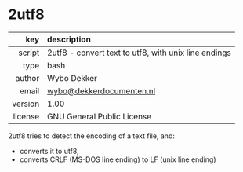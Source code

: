 # 2utf8
|     key | description
|     ---:|:---
|  script | 2utf8 - convert text to utf8, with unix line endings
|    type | bash
|  author | Wybo Dekker
|   email | wybo@dekkerdocumenten.nl
| version | 1.00
| license | GNU General Public License

2utf8 tries to detect the encoding of a text file, and:
- converts it to utf8,
- converts CRLF (MS-DOS line ending) to LF (unix line ending)
